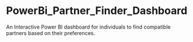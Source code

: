 # PowerBi_Partner_Finder_Dashboard
An Interactive Power BI dashboard for individuals to find compatible partners based on their preferences.
